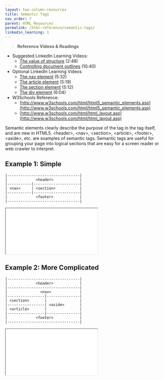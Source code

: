 ```yaml
---
layout: two-column-resources
title: Semantic Tags
nav_order: 7
parent: HTML Resources
permalink: /html-reference/semantic-tags/
linkedin_learning: 1
---
```


> **Reference Videos & Readings**
* Suggested LinkedIn Learning Videos:
  * [The value of structure](https://www.linkedin.com/learning/html-essential-training/the-value-of-structure?u=75814418) (2:48)
  * [Controlling document outlines](https://www.linkedin.com/learning/html-essential-training/controlling-document-outlines?u=75814418) (10:40)
* Optional LinkedIn Learning Videos
  * [The nav element](https://www.linkedin.com/learning/html-essential-training/the-nav-element?u=75814418) (5:32)
  * [The article element](https://www.linkedin.com/learning/html-essential-training/the-article-element?u=75814418) (5:19)
  * [The section element](https://www.linkedin.com/learning/html-essential-training/the-section-element?u=75814418) (5:12)
  * [The div element](https://www.linkedin.com/learning/html-essential-training/the-div-element?u=75814418) (6:04)
* W3Schools Reference:
  * [http://www.w3schools.com/html/html5_semantic_elements.asp](http://www.w3schools.com/html/html5_semantic_elements.asp)
  * [http://www.w3schools.com/html/html_layout.asp](http://www.w3schools.com/html/html_layout.asp)

Semantic elements clearly describe the purpose of the tag in the tag itself, and are new in HTML5. &lt;header&gt;, &lt;nav&gt;, &lt;section&gt;, &lt;article&gt;, &lt;footer&gt;, &lt;aside&gt;, etc. are examples of semantic tags. Semantic tags are useful for grouping your page into logical sections that are easy for a screen reader or web crawler to interpret.

## Example 1: Simple
```
|---------------------------------|
|             <header>            |
|-----------|---------------------|
| <nav>     | <section>           |
|-----------|---------------------|
|             <footer>            |
|---------------------------------|
```
<iframe src="//codepen.io/vanwars/embed/zBYeRm/?theme-id=18654&default-tab=html,result" allowfullscreen="true" class="codepen-frame"></iframe>

## Example 2: More Complicated
```
|---------------------------------|
|             <header>            |
|---------------------------------|
|               <nav>             |
|-----------------|---------------|
| <section>       |               |
|-----------------| <aside>       |
| <article>       |               |
|-----------------|---------------|
|             <footer>            |
|---------------------------------|
```
<iframe src="//codepen.io/vanwars/embed/rLNPoq/?theme-id=18654&default-tab=html,result" allowfullscreen="true" class="codepen-frame"></iframe>
